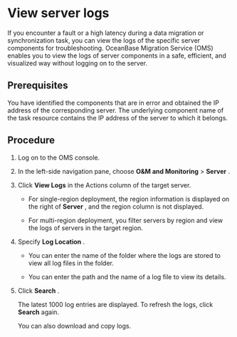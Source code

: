 View server logs 
=====================================

If you encounter a fault or a high latency during a data migration or synchronization task, you can view the logs of the specific server components for troubleshooting. OceanBase Migration Service (OMS) enables you to view the logs of server components in a safe, efficient, and visualized way without logging on to the server. 

Prerequisites 
----------------------------------

You have identified the components that are in error and obtained the IP address of the corresponding server. The underlying component name of the task resource contains the IP address of the server to which it belongs.

Procedure 
------------------------------

1. Log on to the OMS console.

   

2. In the left-side navigation pane, choose **O\&M and Monitoring** \> **Server** .

   

3. Click **View Logs** in the Actions column of the target server. 

   * For single-region deployment, the region information is displayed on the right of **Server** , and the region column is not displayed.

     
   
   * For multi-region deployment, you filter servers by region and view the logs of servers in the target region.

     
   

   

4. Specify **Log Location** . 

   * You can enter the name of the folder where the logs are stored to view all log files in the folder.

     
   
   * You can enter the path and the name of a log file to view its details.

     
   

   

5. Click **Search** . 

   The latest 1000 log entries are displayed. To refresh the logs, click **Search** again. 

   You can also download and copy logs.
   




